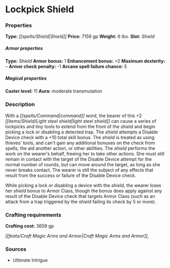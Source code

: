 ﻿---
Title: "Lockpick Shield"
Type: "Shield"
Price: "7159 gp"
Weight: "6 lbs."
Slot: "Shield"
Armor properties Type: "Shield"
Armor bonus: "1"
Enhancement bonus: "+2"
Maximum dexterity: "–"
Armor check penalty: "-1"
Arcane spell failure chance: "5"
Caster level: "11"
Aura: "moderate transmutation"
Description: |
  "With a command word, the bearer of this _+2 light steel shield_ can cause a series of lockpicks and tiny tools to extend from the front of the shield and begin picking a lock or disabling a detected trap. The shield attempts a Disable Device check with a +10 total skill bonus. The shield is treated as using thieves' tools, and can't gain any additional bonuses on the check from spells, the aid another action, or other abilities. The shield performs the work on the wearer's behalf, freeing her to take other actions. She must still remain in contact with the target of the Disable Device attempt for the normal number of rounds, but can move around the target, as long as she never breaks contact. The wearer is still the subject of any effects that result from the success or failure of the Disable Device check.
  While picking a lock or disabling a device with the shield, the wearer loses her shield bonus to Armor Class, though the bonus does apply against any result of the Disable Device check that targets Armor Class (such as an attack from a trap triggered by the shield failing its check by 5 or more)."
Crafting cost: "3659 gp"
Sources: "['Ultimate Intrigue']"
---

# Lockpick Shield

### Properties

**Type:** _[[spells/Shield|Shield]]_ **Price:** 7159 gp **Weight:** 6 lbs. **Slot:** _Shield_

##### Armor properties

**Type:** _Shield_ **Armor bonus:** 1 **Enhancement bonus:** +2 **Maximum dexterity:** – **Armor check penalty:** -1 **Arcane spell failure chance:** 5

##### Magical properties

**Caster level:** 11 **Aura:** moderate transmutation

### Description

With a _[[spells/Command|command]]_ word, the bearer of this +2 _[[items/Shield/Light steel shield|light steel shield]]_ can cause a series of lockpicks and tiny tools to extend from the front of the _shield_ and begin picking a lock or disabling a detected trap. The _shield_ attempts a Disable Device check with a +10 total skill bonus. The _shield_ is treated as using thieves' tools, and can't gain any additional bonuses on the check from spells, the aid another action, or other abilities. The _shield_ performs the work on the wearer's behalf, freeing her to take other actions. She must still remain in contact with the target of the Disable Device attempt for the normal number of rounds, but can move around the target, as long as she never breaks contact. The wearer is still the subject of any effects that result from the success or failure of the Disable Device check.

While picking a lock or disabling a device with the _shield_, the wearer loses her _shield_ bonus to Armor Class, though the bonus does apply against any result of the Disable Device check that targets Armor Class (such as an attack from a trap triggered by the _shield_ failing its check by 5 or more).

### Crafting requirements

**Crafting cost:** 3659 gp

_[[feats/Craft Magic Arms and Armor|Craft Magic Arms and Armor]]_,

### Sources

* Ultimate Intrigue